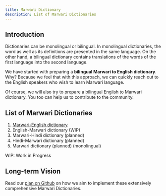 ```yaml
---
title: Marwari Dictionary
description: List of Marwari Dictionaries
---
```


## Introduction

Dictionaries can be monolingual or bilingual. In monolingual dictionaries, the word as well as its definitions are presented in the same language. On the other hand, a bilingual dictionary contains translations of the words of the first language into the second language.

We have started with preparing a <strong>bilingual Marwari to English dictionary</strong>. Why? Because we feel that with this approach, we can quickly reach out to the English speakers who wish to learn Marwari language.

Of course, we will also try to prepare a bilingual English to Marwari dictionary. You too can help us to contribute to the community.

## List of Marwari Dictionaries

1. [Marwari-English dictionary](/en/dictionary/marwari-english/)
2. <span class="tw-text-gray-500">English-Marwari dictionary (WIP)</span>
3. <span class="tw-text-gray-500">Marwari-Hindi dictionary (planned)</span>
4. <span class="tw-text-gray-500">Hindi-Marwari dictionary (planned)</span>
5. <span class="tw-text-gray-500">Marwari dictionary (planned) (monolingual)</span>

<p class="tw-text-sm">WIP: Work in Progress</p>

## Long-term Vision

Read our <a href="https://github.com/madrecha/marwaridictionary/blob/master/PLAN.md" ref="noopener noreferer" target="_blank">plan on Github</a> on how we aim to implement these extensively comprehensive Marwari Dictionaries.
